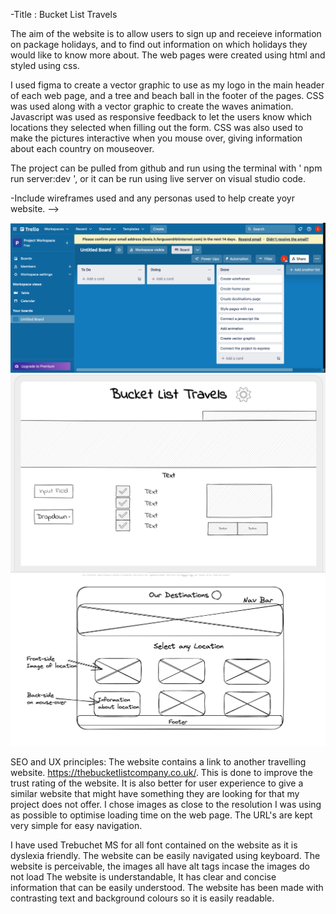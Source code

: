 <!-- I'd like you to make a readme.md file in your project and start filling that out. It's like a text file, but you can use markdown or HTML to format it a little more nicely. One of the project requirements is to have detailed planning, wireframes, a list of ways your site follows accessibility guidelines, and a list of the SEO and UX principles that were considered. These should be covered in your readme file. You can add a screenshots or images directory to your project and include pictures of any planning (personas/wireframes etc) you have used, and you can display them in the readme file using markdown. If you're not sure about how to do this let me know and we can go over it. :D -->

<!-- ccya_readme.md in classnotes -->


-Title : Bucket List Travels

The aim of the website is to allow users to sign up and receieve information on package holidays, and to find out information on which holidays they would like to know more about.
The web pages were created using html and styled using css.

I used figma to create a vector graphic to use as my logo in the main header of each web page, and a tree and beach ball in the footer of the pages.
CSS was used along with a vector graphic to create the waves animation.
Javascript was used as responsive feedback to let the users know which locations they selected when filling out the form.
CSS was also used to make the pictures interactive when you mouse over, giving information about each country on mouseover.


The project can be pulled from github and run using the terminal with ' npm run server:dev ', or it can be run using live server on visual studio code.

-Include wireframes used and any personas used to help create yoyr website. -->

![trello used to plan the project](/public/images/trello.png)
![home page wireframe](/public/images/wireframe_home.png)
![destination page wireframe ](/public/images/wireframe_destinations.png)


<!-- SEO principles - 
Keywords used?
Page loading - it needs to be fast, what have you used to make the page fast. e.g images as close to resoultion as possible to reduce load time
Are the pages visually stable.
Have you optimised URLs? -->

SEO and UX principles:
The website contains a link to another travelling website. https://thebucketlistcompany.co.uk/. This is done to improve the trust rating of the website. It is also better for user experience to give a similar website that might have something they are looking for that my project does not offer.
I chose images as close to the resolution I was using as possible to optimise loading time on the web page.
The URL's are kept very simple for easy navigation.

<!-- Meta tags?
Keywords? -->


<!-- UX and accessibility-
Dyslexia friendly font?  -->
I have used Trebuchet MS for all font contained on the website as it is dyslexia friendly.
The website can be easily navigated using keyboard.
The website is perceivable, the images all have alt tags incase the images do not load
The website is understandable, It has clear and concise information that can be easily understood.
The website has been made with contrasting text and background colours so it is easily readable.

<!-- Enough contrast between text and background.
Appropriate header tags. html and content side.
Have you made sure there are no broken links?
Have you avoided things like auto playing videos,pop ups and large file sizes?
What design patterns did you use and why? www.ui-patterns.com -->




